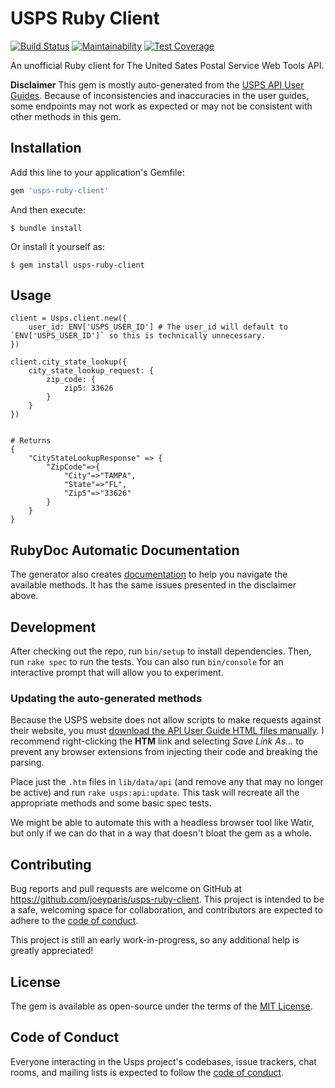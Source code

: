 USPS Ruby Client
=================
[![Build Status](https://travis-ci.com/joeyparis/usps-ruby-client.svg?branch=master)](https://travis-ci.com/joeyparis/usps-ruby-client)
[![Maintainability](https://api.codeclimate.com/v1/badges/29579702db626edc43ab/maintainability)](https://codeclimate.com/github/joeyparis/usps-ruby-client/maintainability)
[![Test Coverage](https://api.codeclimate.com/v1/badges/29579702db626edc43ab/test_coverage)](https://codeclimate.com/github/joeyparis/usps-ruby-client/test_coverage)

An unofficial Ruby client for The United Sates Postal Service Web Tools API.

**Disclaimer** This gem is mostly auto-generated from the [USPS API User Guides](https://www.usps.com/business/web-tools-apis/documentation-updates.htm). Because of inconsistencies and inaccuracies in the user guides, some endpoints may not work as expected or may not be consistent with other methods in this gem.

## Installation

Add this line to your application's Gemfile:

```ruby
gem 'usps-ruby-client'
```

And then execute:

    $ bundle install

Or install it yourself as:

    $ gem install usps-ruby-client

## Usage

```
client = Usps.client.new({
    user_id: ENV['USPS_USER_ID'] # The user_id will default to `ENV['USPS_USER_ID']` so this is technically unnecessary.
})

client.city_state_lookup({
    city_state_lookup_request: {
        zip_code: {
            zip5: 33626
        }
    }
})


# Returns
{
    "CityStateLookupResponse" => {
        "ZipCode"=>{
            "City"=>"TAMPA",
            "State"=>"FL",
            "Zip5"=>"33626"
        }
    }
}
```

## RubyDoc Automatic Documentation
The generator also creates [documentation](https://rubydoc.info/gems/usps-ruby-client) to help you navigate the available methods. It has the same issues presented in the disclaimer above.

## Development

After checking out the repo, run `bin/setup` to install dependencies. Then, run `rake spec` to run the tests. You can also run `bin/console` for an interactive prompt that will allow you to experiment.

### Updating the auto-generated methods

Because the USPS website does not allow scripts to make requests against their website, you must [download the API User Guide HTML files manually](https://www.usps.com/business/web-tools-apis/documentation-updates.htm). I recommend right-clicking the **HTM** link and selecting *Save Link As...* to prevent any browser extensions from injecting their code and breaking the parsing.

Place just the `.htm` files in `lib/data/api` (and remove any that may no longer be active) and run `rake usps:api:update`. This task will recreate all the appropriate methods and some basic spec tests.

We might be able to automate this with a headless browser tool like Watir, but only if we can do that in a way that doesn't bloat the gem as a whole.

## Contributing

Bug reports and pull requests are welcome on GitHub at https://github.com/joeyparis/usps-ruby-client. This project is intended to be a safe, welcoming space for collaboration, and contributors are expected to adhere to the [code of conduct](https://github.com/joeyparis/usps-ruby-client/blob/master/CODE_OF_CONDUCT.md).

This project is still an early work-in-progress, so any additional help is greatly appreciated!

## License

The gem is available as open-source under the terms of the [MIT License](https://opensource.org/licenses/MIT).

## Code of Conduct

Everyone interacting in the Usps project's codebases, issue trackers, chat rooms, and mailing lists is expected to follow the [code of conduct](https://github.com/joeyparis/usps-ruby-client/blob/master/CODE_OF_CONDUCT.md).
